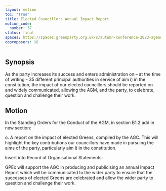 ```yaml
---
layout: motion
toc: "true"
title: Elected Councillors Annual Impact Report
motion_code:
  number: 37
status: final
spaces: https://spaces.greenparty.org.uk/s/autumn-conference-2023-agenda-forum/post/post/view?id=11114
coproposers: 18
---
```

## Synopsis

As the party increases its success and enters administration on – at the time of writing - 35 different principal authorities in service of aim i) in the constitution, the impact of our elected councillors should be reported on and widely communicated, allowing the AGM, and the party, to celebrate, question and challenge their work.

## Motion

In the Standing Orders for the Conduct of the AGM, in section B1.2 add in new section:

o. A report on the impact of elected Greens, compiled by the AGC. This will highlight the key contributions our councillors have made in pursuing the aims of the party, particularly aim i) in the constitution.

Insert into Record of Organisational Statements:

GPEx will support the AGC in producing and publicising an annual Impact Report which will be communicated to the wider party to ensure that the successes of elected Greens are celebrated and allow the wider party to question and challenge their work.